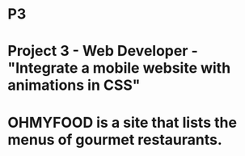 # P3
# Project 3 - Web Developer - "Integrate a mobile website with animations in CSS"
# OHMYFOOD is a site that lists the menus of gourmet restaurants.
